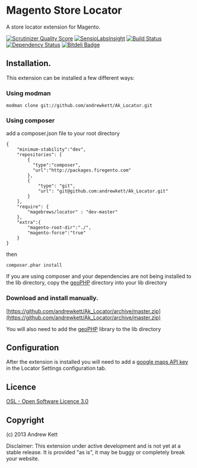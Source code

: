 # Magento Store Locator
A store locator extension for Magento.

[![Scrutinizer Quality Score](https://scrutinizer-ci.com/g/andrewkett/Ak_Locator/badges/quality-score.png?s=ca4c9eec21cd5f0d87679426306fbbd8a864b5ff)](https://scrutinizer-ci.com/g/andrewkett/Ak_Locator/) [![SensioLabsInsight](https://insight.sensiolabs.com/projects/68c3fc50-74f1-4d50-a4b2-81db51fd13ca/mini.png)](https://insight.sensiolabs.com/projects/68c3fc50-74f1-4d50-a4b2-81db51fd13ca) [![Build Status](https://travis-ci.org/andrewkett/Ak_Locator.png?branch=master)](https://travis-ci.org/andrewkett/Ak_Locator) [![Dependency Status](https://www.versioneye.com/user/projects/52b0f598ec1375b8dc000037/badge.png)](https://www.versioneye.com/user/projects/52b0f598ec1375b8dc000037) [![Bitdeli Badge](https://d2weczhvl823v0.cloudfront.net/andrewkett/ak_locator/trend.png)](https://bitdeli.com/free "Bitdeli Badge")

## Installation. 
This extension can be installed a few different ways:

### Using modman
        
    modman clone git://github.com/andrewkett/Ak_Locator.git

### Using composer 
    
add a composer.json file to your root directory

    {
        "minimum-stability":"dev",
        "repositories": [
            {
              "type":"composer",
              "url":"http://packages.firegento.com"
            },
            {
                "type": "git",
                "url": "git@github.com:andrewkett/Ak_Locator.git"
            }
        ],
        "require": {
            "magebrews/locator" : "dev-master"
        },
        "extra":{
            "magento-root-dir":"./",
            "magento-force":"true"
        }
    }

then 

    composer.phar install

If you are using composer and your dependencies are not being installed to the lib directory, copy the [geoPHP](https://github.com/phayes/geoPHP) directory into your lib directory

### Download and install manually.

[https://github.com/andrewkett/Ak_Locator/archive/master.zip](https://github.com/andrewkett/Ak_Locator/archive/master.zip)

You will also need to add the [geoPHP](https://github.com/phayes/geoPHP) library to the lib directory

## Configuration

After the extension is installed you will need to add a [google maps API key](https://developers.google.com/maps/documentation/javascript/tutorial#api_key) in the Locator Settings configuration tab.


## Licence
[OSL - Open Software Licence 3.0](http://opensource.org/licenses/osl-3.0.php)

## Copyright
(c) 2013 Andrew Kett

Disclaimer: This extension under active development and is not yet at a stable release. It is provided "as is", it may be buggy or completely break your website. 
